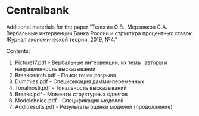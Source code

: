 # Centralbank
Additional materials for the paper 
"Телегин О.В., Мерзляков С.А. Вербальные интервенции Банка России и структура процентных ставок. Журнал экономической теории, 2019, №4."

Contents:
1) Picture17.pdf - Вербальные интервенции, их темы, авторы и направленность высказываний 
2) Breaksearch.pdf - Поиск точек разрыва
3) Dummies.pdf - Спецификация дамми-переменных
4) Tonalnosti.pdf - Тональность высказываний
5) Breaks.pdf - Моменты структурных сдвигов
6) Modelchoice.pdf - Спецификация моделей
7) Additresults.pdf - Результаты оценки моделей (продолжение).
